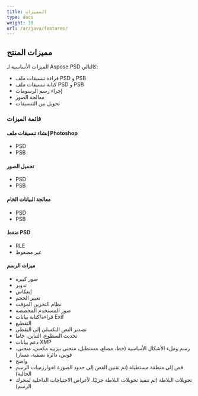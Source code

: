 ```yaml
---
title: المميزات
type: docs
weight: 30
url: /ar/java/features/
---
```


## **مميزات المنتج**
الميزات الأساسية لـ Aspose.PSD كالتالي:

- قراءة تنسيقات ملف PSD و PSB
- كتابة تنسيقات ملف PSD و PSB
- إجراء رسم الرسومات
- معالجة الصور
- تحويل بين التنسيقات
### **قائمة الميزات**
#### **إنشاء تنسيقات ملف Photoshop**
- PSD
- PSB
#### **تحميل الصور**
- PSD
- PSB
#### **معالجة البيانات الخام**
- PSD
- PSB
#### **ضغط PSD**
- RLE
- غير مضغوط
#### **ميزات الرسم**
- صور كبيرة
- تدوير
- إنعكاس
- تغيير الحجم
- نظام التخزين المؤقت
- صور المستخدم المخصصة
- قراءة/كتابة بيانات Exif
- التقطيع
- تصدير النص البكسلي إلى النقطي
- تحديث السطوع، التباين، جاما
- دعم بيانات XMP
- رسم وملء الأشكال الأساسية (خط، مضلع، مستطيل، منحنى بيزييه مكعبي، منحنى، قوس، دائرة نصفية، مسار)
- واضح
- قص إلى منطقة مستطيلة (تم تقنين القص إلى حدود الصورة لخوارزميات الرسم الحالية)
- تحويلات البلاطة (تم تنفيذ تحويلات البلاطة جزئيًا، لأغراض الاحتياجات الداخلية لمحرك الرسم)